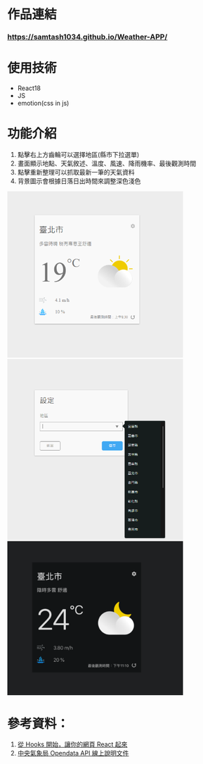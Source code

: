 # 作品連結

### https://samtash1034.github.io/Weather-APP/

# 使用技術

- React18
- JS
- emotion(css in js)

# 功能介紹

1. 點擊右上方齒輪可以選擇地區(縣市下拉選單)
2. 畫面顯示地點、天氣敘述、溫度、風速、降雨機率、最後觀測時間
3. 點擊重新整理可以抓取最新一筆的天氣資料
4. 背景圖示會根據日落日出時間來調整深色淺色

<img src="./src/images/readme1.png" alt="" width="400">
<img src="./src/images/readme2.png" alt="" width="400">
<img src="./src/images/readme3.png" alt="" width="400">

# 參考資料：

1. [從 Hooks 開始，讓你的網頁 React 起來](https://ithelp.ithome.com.tw/users/20103315/ironman/2668)
2. [中央氣象局 Opendata API 線上說明文件](https://opendata.cwb.gov.tw/dist/opendata-swagger.html)
